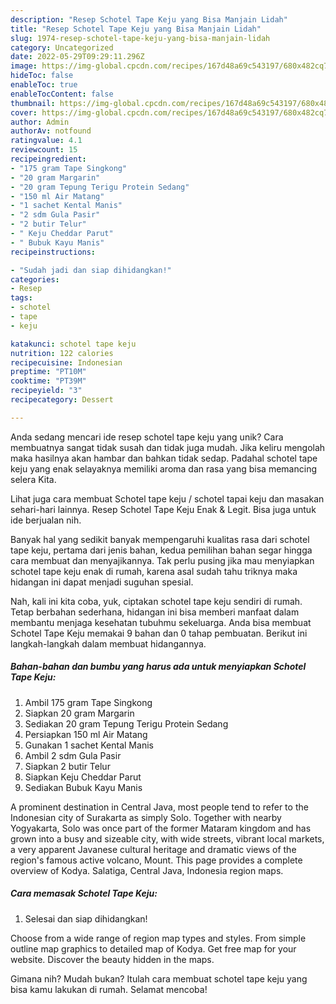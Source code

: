 ```yaml
---
description: "Resep Schotel Tape Keju yang Bisa Manjain Lidah"
title: "Resep Schotel Tape Keju yang Bisa Manjain Lidah"
slug: 1974-resep-schotel-tape-keju-yang-bisa-manjain-lidah
category: Uncategorized
date: 2022-05-29T09:29:11.296Z
image: https://img-global.cpcdn.com/recipes/167d48a69c543197/680x482cq70/schotel-tape-keju-foto-resep-utama.jpg
hideToc: false
enableToc: true
enableTocContent: false
thumbnail: https://img-global.cpcdn.com/recipes/167d48a69c543197/680x482cq70/schotel-tape-keju-foto-resep-utama.jpg
cover: https://img-global.cpcdn.com/recipes/167d48a69c543197/680x482cq70/schotel-tape-keju-foto-resep-utama.jpg
author: Admin
authorAv: notfound
ratingvalue: 4.1
reviewcount: 15
recipeingredient:
- "175 gram Tape Singkong"
- "20 gram Margarin"
- "20 gram Tepung Terigu Protein Sedang"
- "150 ml Air Matang"
- "1 sachet Kental Manis"
- "2 sdm Gula Pasir"
- "2 butir Telur"
- " Keju Cheddar Parut"
- " Bubuk Kayu Manis"
recipeinstructions:

- "Sudah jadi dan siap dihidangkan!"
categories:
- Resep
tags:
- schotel
- tape
- keju

katakunci: schotel tape keju 
nutrition: 122 calories
recipecuisine: Indonesian
preptime: "PT10M"
cooktime: "PT39M"
recipeyield: "3"
recipecategory: Dessert

---
```





Anda sedang mencari ide resep schotel tape keju yang unik? Cara membuatnya sangat tidak susah dan tidak juga mudah. Jika keliru mengolah maka hasilnya akan hambar dan bahkan tidak sedap. Padahal schotel tape keju yang enak selayaknya memiliki aroma dan rasa yang bisa memancing selera Kita.





Lihat juga cara membuat Schotel tape keju / schotel tapai keju dan masakan sehari-hari lainnya. Resep Schotel Tape Keju Enak &amp; Legit. Bisa juga untuk ide berjualan nih.

Banyak hal yang sedikit banyak mempengaruhi kualitas rasa dari schotel tape keju, pertama dari jenis bahan, kedua pemilihan bahan segar hingga cara membuat dan menyajikannya. Tak perlu pusing jika mau menyiapkan schotel tape keju enak di rumah, karena asal sudah tahu triknya maka hidangan ini dapat menjadi suguhan spesial.






Nah, kali ini kita coba, yuk, ciptakan schotel tape keju sendiri di rumah. Tetap berbahan sederhana, hidangan ini bisa memberi manfaat dalam membantu menjaga kesehatan tubuhmu sekeluarga. Anda bisa membuat Schotel Tape Keju memakai 9 bahan dan 0 tahap pembuatan. Berikut ini langkah-langkah dalam membuat hidangannya.

<!--inarticleads1-->

##### Bahan-bahan dan bumbu yang harus ada untuk menyiapkan Schotel Tape Keju:

1. Ambil 175 gram Tape Singkong
1. Siapkan 20 gram Margarin
1. Sediakan 20 gram Tepung Terigu Protein Sedang
1. Persiapkan 150 ml Air Matang
1. Gunakan 1 sachet Kental Manis
1. Ambil 2 sdm Gula Pasir
1. Siapkan 2 butir Telur
1. Siapkan  Keju Cheddar Parut
1. Sediakan  Bubuk Kayu Manis


A prominent destination in Central Java, most people tend to refer to the Indonesian city of Surakarta as simply Solo. Together with nearby Yogyakarta, Solo was once part of the former Mataram kingdom and has grown into a busy and sizeable city, with wide streets, vibrant local markets, a very apparent Javanese cultural heritage and dramatic views of the region&#39;s famous active volcano, Mount. This page provides a complete overview of Kodya. Salatiga, Central Java, Indonesia region maps. 

<!--inarticleads2-->

##### Cara memasak Schotel Tape Keju:


1. Selesai dan siap dihidangkan!

Choose from a wide range of region map types and styles. From simple outline map graphics to detailed map of Kodya. Get free map for your website. Discover the beauty hidden in the maps. 

Gimana nih? Mudah bukan? Itulah cara membuat schotel tape keju yang bisa kamu lakukan di rumah. Selamat mencoba!
